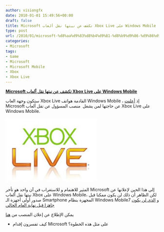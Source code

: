 ```yaml
---
author: visiongfx
date: 2010-01-01 15:49:56+00:00
draft: false
title: Microsoft تكشف عن نيتها نقل ألعاب Xbox Live على Windows Mobile
type: post
url: /2010/01/microsoft-%d8%aa%d9%83%d8%b4%d9%81-%d8%b9%d9%86-%d9%86%d9%8a%d8%aa%d9%87%d8%a7-%d9%86%d9%82%d9%84-%d8%a3%d9%84%d8%b9%d8%a7%d8%a8-xbox-live-%d8%b9%d9%84%d9%89-windows-mobile/
categories:
- Microsoft
tags:
- Game
- Microsoft
- Microsoft Mobile
- Xbox
- Xbox Live
---
```


[**Microsoft تكشف عن نيتها نقل ألعاب Xbox Live على Windows Mobile**](https://www.it-scoop.com/2010/01/microsoft-%d8%aa%d9%83%d8%b4%d9%81-%d8%b9%d9%86-%d9%86%d9%8a%d8%aa%d9%87%d8%a7-%d9%86%d9%82%d9%84-%d8%a3%d9%84%d8%b9%d8%a7%d8%a8-xbox-live-%d8%b9%d9%84%d9%89-windows-mobile/)


ستكون وجهة العاب Xbox Live القادمة هواتف Windows Mobile ، إذ [أعلنت](http://www.microsoft-entertainment-jobs.com/job/REDMOND-Principal-Program-Manager-LIVE-Engagement-Job-WA-98052/700217/) Microsoft عن حاجتها لمن يشغل  منصب المسؤول عن نقل ألعاب Xbox Live على Windows Mobile.

[![](xbox-live-300x210.jpg)
](https://www.it-scoop.com/2010/01/microsoft-%d8%aa%d9%83%d8%b4%d9%81-%d8%b9%d9%86-%d9%86%d9%8a%d8%aa%d9%87%d8%a7-%d9%86%d9%82%d9%84-%d8%a3%d9%84%d8%b9%d8%a7%d8%a8-xbox-live-%d8%b9%d9%84%d9%89-windows-mobile/)

المثير للاهتمام و للاستغراب في آن واحد هو تأخر Microsoft إلى هذا الحين لإعلانها عن نيتها نقل ألعاب Xbox على Windows Mobile، لكن الظاهر أن ذلك لن يكون ممكنا قبل صدور أولى أجهزة الـ Smartphone المجهزة بنظام Windows Mobile7 و [الذي لن يكون جاهزا قبل نهاية العام الحالي](../../../../../2009/12/microsoft-%d8%aa%d8%b9%d9%84%d9%86-%d8%b9%d9%86-%d8%aa%d8%a3%d8%ae%d9%8a%d8%b1-%d8%b5%d8%af%d9%88%d8%b1-windows-mobile-7-%d8%a5%d9%84%d9%89-%d8%ba%d8%a7%d9%8a%d8%a9-%d9%86%d9%87%d8%a7%d9%8a%d8%a9-20/)

يمكن الإطلاع عن إعلان المنصب من [هنا](http://www.microsoft-entertainment-jobs.com/job/REDMOND-Principal-Program-Manager-LIVE-Engagement-Job-WA-98052/700217/)

- كيف تفسرون إقدام Microsoft على مثل هذه الخطوة؟
